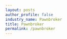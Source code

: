 ```yaml
---
layout: posts 
author_profile: false 
industry_name: Pawnbroker
title: Pawnbroker
permalink: /pawnbroker
---
```

